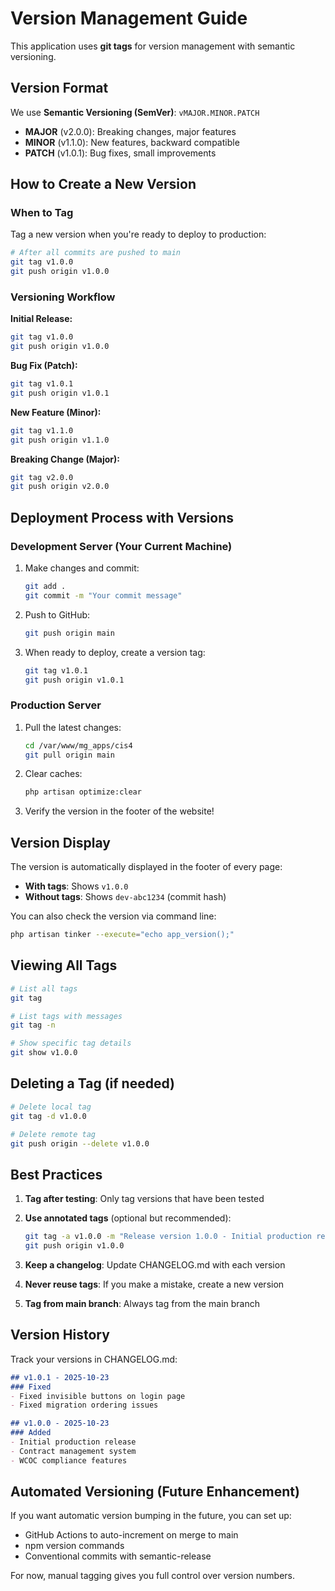 # Version Management Guide

This application uses **git tags** for version management with semantic versioning.

## Version Format

We use **Semantic Versioning (SemVer)**: `vMAJOR.MINOR.PATCH`

- **MAJOR** (v2.0.0): Breaking changes, major features
- **MINOR** (v1.1.0): New features, backward compatible
- **PATCH** (v1.0.1): Bug fixes, small improvements

## How to Create a New Version

### When to Tag

Tag a new version when you're ready to deploy to production:

```bash
# After all commits are pushed to main
git tag v1.0.0
git push origin v1.0.0
```

### Versioning Workflow

**Initial Release:**
```bash
git tag v1.0.0
git push origin v1.0.0
```

**Bug Fix (Patch):**
```bash
git tag v1.0.1
git push origin v1.0.1
```

**New Feature (Minor):**
```bash
git tag v1.1.0
git push origin v1.1.0
```

**Breaking Change (Major):**
```bash
git tag v2.0.0
git push origin v2.0.0
```

## Deployment Process with Versions

### Development Server (Your Current Machine)

1. Make changes and commit:
   ```bash
   git add .
   git commit -m "Your commit message"
   ```

2. Push to GitHub:
   ```bash
   git push origin main
   ```

3. When ready to deploy, create a version tag:
   ```bash
   git tag v1.0.1
   git push origin v1.0.1
   ```

### Production Server

1. Pull the latest changes:
   ```bash
   cd /var/www/mg_apps/cis4
   git pull origin main
   ```

2. Clear caches:
   ```bash
   php artisan optimize:clear
   ```

3. Verify the version in the footer of the website!

## Version Display

The version is automatically displayed in the footer of every page:

- **With tags**: Shows `v1.0.0`
- **Without tags**: Shows `dev-abc1234` (commit hash)

You can also check the version via command line:

```bash
php artisan tinker --execute="echo app_version();"
```

## Viewing All Tags

```bash
# List all tags
git tag

# List tags with messages
git tag -n

# Show specific tag details
git show v1.0.0
```

## Deleting a Tag (if needed)

```bash
# Delete local tag
git tag -d v1.0.0

# Delete remote tag
git push origin --delete v1.0.0
```

## Best Practices

1. **Tag after testing**: Only tag versions that have been tested
2. **Use annotated tags** (optional but recommended):
   ```bash
   git tag -a v1.0.0 -m "Release version 1.0.0 - Initial production release"
   git push origin v1.0.0
   ```

3. **Keep a changelog**: Update CHANGELOG.md with each version
4. **Never reuse tags**: If you make a mistake, create a new version
5. **Tag from main branch**: Always tag from the main branch

## Version History

Track your versions in CHANGELOG.md:

```markdown
## v1.0.1 - 2025-10-23
### Fixed
- Fixed invisible buttons on login page
- Fixed migration ordering issues

## v1.0.0 - 2025-10-23
### Added
- Initial production release
- Contract management system
- WCOC compliance features
```

## Automated Versioning (Future Enhancement)

If you want automatic version bumping in the future, you can set up:
- GitHub Actions to auto-increment on merge to main
- npm version commands
- Conventional commits with semantic-release

For now, manual tagging gives you full control over version numbers.
